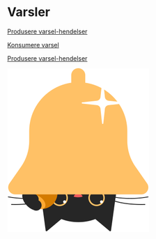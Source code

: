 # Varsler

[Produsere varsel-hendelser](produsere)

[Konsumere varsel](konsumere)

[Produsere varsel-hendelser](migrere)

![alt text](../katt/katt-varsler.svg "Title")